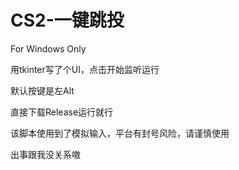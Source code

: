 # CS2-一键跳投
For Windows Only

用tkinter写了个UI，点击开始监听运行

默认按键是左Alt

直接下载Release运行就行

该脚本使用到了模拟输入，平台有封号风险，请谨慎使用

出事跟我没关系嗷
